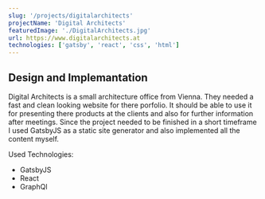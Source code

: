 ```yaml
---
slug: '/projects/digitalarchitects'
projectName: 'Digital Architects'
featuredImage: './DigitalArchitects.jpg'
url: https://www.digitalarchitects.at
technologies: ['gatsby', 'react', 'css', 'html']
---
```


## Design and Implemantation

Digital Architects is a small architecture office from Vienna. They needed a fast and clean looking website for there porfolio. It should be able to use it for presenting there products at the clients and also for further information after meetings.
Since the project needed to be finished in a short timeframe I used GatsbyJS as a static site generator and also implemented all the content myself.

Used Technologies:

- GatsbyJS
- React
- GraphQl
